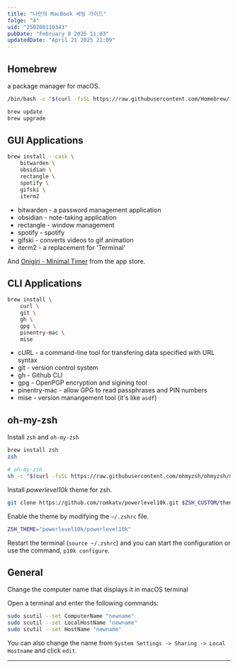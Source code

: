 ```yaml
---
title: "나만의 MacBook 세팅 가이드"
folge: "4"
uid: "250208110343"
pubDate: "February 8 2025 11:03"
updatedDate: "April 21 2025 21:09"
---
```


## Homebrew
a package manager for macOS.

```bash
/bin/bash -c "$(curl -fsSL https://raw.githubusercontent.com/Homebrew/install/HEAD/install.sh)"

brew update
brew upgrade
```

## GUI Applications

```bash
brew install --cask \
	bitwarden \
	obsidian \
	rectangle \
	spotify \
	gifski \
	iterm2
```

- bitwarden - a password management application
- obsidian - note-taking application
- rectangle - window management
- spotify - spotify
- gifski - converts videos to gif animation
- iterm2 - a replacement for 'Terminal'

And [Onigiri - Minimal Timer](https://apps.apple.com/us/app/onigiri-minimal-timer/id1639917298?mt=12) from the app store.

## CLI Applications

```bash
brew install \
	curl \
	git \
	gh \
	gpg \
	pinentry-mac \
	mise
```

- cURL - a command-line tool for transfering data specified with URL syntax
- git - version control system
- gh - Github CLI
- gpg - OpenPGP encryption and sigining tool
- pinentry-mac - allow GPG to read passphrases and PIN numbers
- mise - version manangement tool (it's like `asdf`)

## oh-my-zsh


Install `zsh` and `oh-my-zsh`

```sh
brew install zsh
zsh

# oh-my-zsh
sh -c "$(curl -fsSL https://raw.githubusercontent.com/ohmyzsh/ohmyzsh/master/tools/install.sh)"
```


Install *powerlevel10k* theme for zsh.
```sh
git clone https://github.com/romkatv/powerlevel10k.git $ZSH_CUSTOM/themes/powerlevel10k
```

Enable the theme by modifying the `~/.zshrc` file.
```sh
ZSH_THEME="powerlevel10k/powerlevel10k"
```

Restart the terminal (`source ~/.zshrc`) and you can start the configuration or use the command, `p10k configure`.


## General

Change the computer name that displays it in macOS terminal

Open a terminal and enter the following commands:

```sh
sudo scutil --set ComputerName "newname"
sudo scutil --set LocalHostName "newname"
sudo scutil --set HostName "newname"
```

You can also change the name from `System Settings -> Sharing -> Local Hostname` and click `edit`.

---